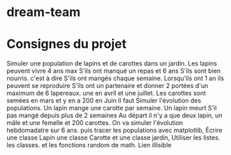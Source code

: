 # dream-team
# Consignes du projet
Simuler une population de lapins et de carottes dans un jardin.
Les lapins peuvent vivre 4 ans max S'ils ont manqué un repas et 6 ans
S'ils sont bien nourris. c'est à dire S'ils ont mangés chaque semaine.
Lorsqu'ils ont 1 an ils peuvent se reproduire S'ils ont un
partenaire et donner 2 portées d'un maximum de 6 lapereaux. une en avril et une juillet.
Les carottes sont semées en mars et y en a 200 en Juin
Il faut Simuler l'évolution des populations.
Un lapin mange une carotte par semaine.
Un lapin meurt S'il pas mangé depuis plus de 2 semaines
Au départ il n'y a que deux lapin, un mâle et une femelle et 200 carottes.
On va simuler l'évolution hebdomadatre sur 6 ans. puis tracer les populations
avec matplotlib,
Écrire une classe Lapin une classe Carotte et une classe jardin,
Utiliser les listes. les classes. et les fonctions random de math.
Lien illisible